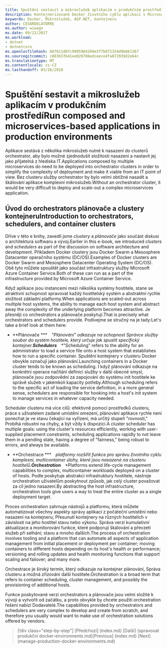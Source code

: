 ```yaml
---
title: Spuštění sestavit a mikroslužeb aplikacím v produkčním prostředí
description: Kontejnerizované Docker životního cyklu aplikací s Microsoft platforma a nástroje
keywords: Docker, Mikroslužeb, ASP.NET, kontejneru
author: CESARDELATORRE
ms.author: wiwagn
ms.date: 09/22/2017
ms.workload:
- dotnet
- dotnetcore
ms.openlocfilehash: 0d7611d07c9995984269e3f7b071154d9b861367
ms.sourcegitcommit: c883637b41ee028786edceece4fa872939d2e64c
ms.translationtype: MT
ms.contentlocale: cs-CZ
ms.lasthandoff: 03/26/2018
---
```

# <a name="run-composed-and-microservices-based-applications-in-production-environments"></a><span data-ttu-id="95e45-104">Spuštění sestavit a mikroslužeb aplikacím v produkčním prostředí</span><span class="sxs-lookup"><span data-stu-id="95e45-104">Run composed and microservices-based applications in production environments</span></span>

<span data-ttu-id="95e45-105">Aplikace sestává z několika mikroslužeb nutné k nasazení do clusterů orchestrator, aby bylo možné zjednodušit složitosti nasazení a nastavit jej jako přijatelná z hlediska IT.</span><span class="sxs-lookup"><span data-stu-id="95e45-105">Applications composed by multiple microservices do need to be deployed into orchestrator clusters in order to simplify the complexity of deployment and make it viable from an IT point of view.</span></span> <span data-ttu-id="95e45-106">Bez clusteru služby orchestrator by bylo velmi obtížné nasadit a škálování aplikace komplexní mikroslužeb.</span><span class="sxs-lookup"><span data-stu-id="95e45-106">Without an orchestrator cluster, it would be very difficult to deploy and scale-out a complex microservices application.</span></span>

## <a name="introduction-to-orchestrators-schedulers-and-container-clusters"></a><span data-ttu-id="95e45-107">Úvod do orchestrators plánovače a clustery kontejneru</span><span class="sxs-lookup"><span data-stu-id="95e45-107">Introduction to orchestrators, schedulers, and container clusters</span></span>

<span data-ttu-id="95e45-108">Dříve v této e knihy, zavedli jsme *clustery* a *plánovače* jako součást diskusi o architektura softwaru a vývoj.</span><span class="sxs-lookup"><span data-stu-id="95e45-108">Earlier in this e-book, we introduced *clusters* and *schedulers* as part of the discussion on software architecture and development.</span></span> <span data-ttu-id="95e45-109">Příkladem Docker clustery jsou Docker Swarm a Mesosphere Datacenter operačního systému (DC/OS).</span><span class="sxs-lookup"><span data-stu-id="95e45-109">Examples of Docker clusters are Docker Swarm and Mesosphere Datacenter Operating System (DC/OS).</span></span> <span data-ttu-id="95e45-110">Obě tyto můžete spouštět jako součást infrastruktury služby Microsoft Azure Container Service.</span><span class="sxs-lookup"><span data-stu-id="95e45-110">Both of these can run as a part of the infrastructure provided by Microsoft Azure Container Service.</span></span>

<span data-ttu-id="95e45-111">Když aplikace jsou instancemi mezi několika systémy hostitele, stane se atraktivní schopnost spravovat každý hostitelský systém a abstraktní rychle složitost základní platformy.</span><span class="sxs-lookup"><span data-stu-id="95e45-111">When applications are scaled-out across multiple host systems, the ability to manage each host system and abstract away the complexity of the underlying platform becomes attractive.</span></span> <span data-ttu-id="95e45-112">Je přesněji co orchestrators a plánovače poskytují.</span><span class="sxs-lookup"><span data-stu-id="95e45-112">That is precisely what orchestrators and schedulers provide.</span></span> <span data-ttu-id="95e45-113">Podívejme se stručný na je tady:</span><span class="sxs-lookup"><span data-stu-id="95e45-113">Let's take a brief look at them here:</span></span>

-   <span data-ttu-id="95e45-114">**Plánovače *** *"Plánování" odkazuje na schopnost Správce služby soubor do systém hostitele, který určuje jak spustit specifický kontejner.</span><span class="sxs-lookup"><span data-stu-id="95e45-114">**Schedulers*** *"Scheduling" refers to the ability for an administrator to load a service file onto a host system that establishes how to run a specific container.</span></span> <span data-ttu-id="95e45-115">Spuštění kontejnery v clusteru Docker obvykle označují jako plánování.</span><span class="sxs-lookup"><span data-stu-id="95e45-115">Launching containers in a Docker cluster tends to be known as scheduling.</span></span> <span data-ttu-id="95e45-116">I když plánování odkazuje na konkrétní operace načítání definici služby v další obecné smysl, plánovače jsou zodpovědní za zapojování do systému init hostitele ke správě služeb v jakémkoli kapacity potřeby.</span><span class="sxs-lookup"><span data-stu-id="95e45-116">Although scheduling refers to the specific act of loading the service definition, in a more general sense, schedulers are responsible for hooking into a host's init system to manage services in whatever capacity needed.</span></span>

<span data-ttu-id="95e45-117">Scheduler clusteru má více cílů: efektivně pomocí prostředků clusteru, práce s uživatelem zadané umístění omezení, plánování aplikace rychle není ponechat je ve stavu čekající na vyřízení, má určitý stupeň "rovnosti," Probíhá robustní na chyby, a být vždy k dispozici.</span><span class="sxs-lookup"><span data-stu-id="95e45-117">A cluster scheduler has multiple goals: using the cluster's resources efficiently, working with user-supplied placement constraints, scheduling applications rapidly to not leave them in a pending state, having a degree of "fairness," being robust to errors, and always be available.</span></span>

-   <span data-ttu-id="95e45-118">**Orchestrace *** *platformy rozšířit funkce pro správu životního cyklu komplexní, multicontainer úlohy, které jsou nasazené na clusteru hostitelů.</span><span class="sxs-lookup"><span data-stu-id="95e45-118">**Orchestration*** *Platforms extend life-cycle management capabilities to complex, multicontainer workloads deployed on a cluster of hosts.</span></span> <span data-ttu-id="95e45-119">Podle poskytuje abstrakci infrastruktury hostitele, nástroje orchestration uživatelům poskytnout způsob, jak celý cluster považovat za cíl jedno nasazení.</span><span class="sxs-lookup"><span data-stu-id="95e45-119">By abstracting the host infrastructure, orchestration tools give users a way to treat the entire cluster as a single deployment target.</span></span>

<span data-ttu-id="95e45-120">Proces orchestration zahrnuje nástrojů a platformu, která můžete automatizovat všechny aspekty správy aplikací z počáteční umístění nebo nasazení na kontejneru; Přesunutí kontejnery na různých hostitelích v závislosti na jeho hostitel stavu nebo výkonu. Správa verzí kumulativní aktualizace a monitorování funkce, které podporují škálování a převzetí služeb při selhání; stavu a mnoho dalších.</span><span class="sxs-lookup"><span data-stu-id="95e45-120">The process of orchestration involves tooling and a platform that can automate all aspects of application management from initial placement or deployment per container; moving containers to different hosts depending on its host's health or performance; versioning and rolling updates and health monitoring functions that support scaling and failover; and many more.</span></span>

<span data-ttu-id="95e45-121">Orchestrace je široký termín, který odkazuje na kontejner plánování, Správa clusteru a možná zřizování další hostitele.</span><span class="sxs-lookup"><span data-stu-id="95e45-121">Orchestration is a broad term that refers to container scheduling, cluster management, and possibly the provisioning of additional hosts.</span></span>

<span data-ttu-id="95e45-122">Funkce poskytované verzí orchestrators a plánovače jsou velmi složité k vývoji a vytvořit od začátku, a proto obvykle by chcete použití orchestration řešení nabízí Dodavatelé.</span><span class="sxs-lookup"><span data-stu-id="95e45-122">The capabilities provided by orchestrators and schedulers are very complex to develop and create from scratch, and therefore you usually would want to make use of orchestration solutions offered by vendors.</span></span>


>[!div class="step-by-step"]
<span data-ttu-id="95e45-123">[Předchozí] (index.md) [Další] (spravovat produkční docker-environments.md)</span><span class="sxs-lookup"><span data-stu-id="95e45-123">[Previous] (index.md) [Next] (manage-production-docker-environments.md)</span></span>
